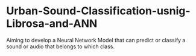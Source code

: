 # Urban-Sound-Classification-usnig-Librosa-and-ANN
Aiming to develop a Neural Network Model that can predict or classify a sound or audio that belongs to which class.
